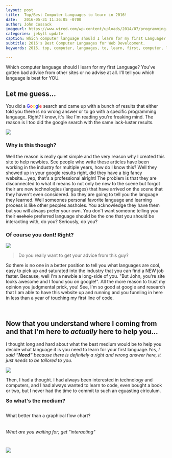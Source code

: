 ```yaml
---
layout: post
title:  Top/Best Computer Languages to learn in 2016!
date:   2016-05-31 11:36:05 -0700
author: John Cossack
imageurl: https://www.wired.com/wp-content/uploads/2014/07/programming-getty-660x495.jpg
categories: jekyll update
caption: Which computer language should I learn for my first Language? You've gotten bad advice from other sites or no advise at all. I'll tell you which language is best for YOU.
subtitle: 2016's Best Computer Languages for Web Development.
keywords: 2016, top, computer, languages, to, learn, first, computer, language,

---
```

<div class = "wrapper">
Which computer language should I learn for my first Language?
You've gotten bad advice from other sites or no advise at all. I'll tell you which language is best for YOU.
<script type="text/javascript">
google_ad_client = "ca-pub-4085915336649467";
google_ad_slot = "1120956636";
google_ad_width = 336;
google_ad_height = 280;
</script>
<!-- jekyll ad -->
<script type="text/javascript"
src="//pagead2.googlesyndication.com/pagead/show_ads.js">
</script>
<h2>Let me guess...</h2>
<p>You did a <span style = "color: blue">G</span><span style = "color: red">o</span><span style = "color: yellow">o</span><span style = "color: blue">g</span><span style = "color: green">l</span><span style = "color: red">e</span> search and came up with a bunch of results that either told you there is no wrong answer or to go with a specific programming language. Right? I know, it's like I'm reading you're freaking mind. The reason is I too did the google search with the same lack-luster results.</p>
<img src = "http://s33.postimg.org/rjty1m5q7/post3google.jpg">

<h3>Why is this though?</h3><p>Well the reason is really quiet simple and the very reason why I created this site to help newbies. See people who write these articles have been working in the industry for multiple years, how do I know this? Well they showed up in your google results right, did they have a big fancy website....yep, that's a professional alright! The problem is that they are disconnected to what it means to not only be new to the scene but forgot their are new technologies (languages) that have arrived on the scene that they haven't even considered. So they are going to tell you the language they learned. Well someones personal favorite language and learning process is like other peoples assholes. You acknowledge they have them but you will always prefer your own. You don't want someone telling you their <strike>asshole</strike> preferred language should be the one that you should be interacting with, do you? Seriously, do you?</p>
<h3> Of course you dont! Right?</h3>
<img src = "http://exiledonline.com/wp-content/uploads/2008/12/computernerd-450x341.jpg">
<blockquote>Do you really want to get your advice from this guy?</blockquote>
<p>So there is no one in a better position to tell you what languages are cool, easy to pick up and saturated into the industry that you can find a NEW job faster. Because, well I'm a newbie a long-side of you. "But John, you're site looks awesome and I found you on google!". All the more reason to trust my opinion you judgmental prick, you! See, I'm so good at google and research that I am able to have this website up and running and you funnling in here in less than a year of touching my first line of code.</p>
<br>
<script type="text/javascript">
google_ad_client = "ca-pub-4085915336649467";
google_ad_slot = "1120956636";
google_ad_width = 336;
google_ad_height = 280;
</script>
<!-- jekyll ad -->
<!-- Google Tag Manager -->
<noscript><iframe src="//www.googletagmanager.com/ns.html?id=GTM-5JC4RX"
height="0" width="0" style="display:none;visibility:hidden"></iframe></noscript>
<script>(function(w,d,s,l,i){w[l]=w[l]||[];w[l].push({'gtm.start':
new Date().getTime(),event:'gtm.js'});var f=d.getElementsByTagName(s)[0],
j=d.createElement(s),dl=l!='dataLayer'?'&l='+l:'';j.async=true;j.src=
'//www.googletagmanager.com/gtm.js?id='+i+dl;f.parentNode.insertBefore(j,f);
})(window,document,'script','dataLayer','GTM-5JC4RX');</script>
<!-- End Google Tag Manager -->
<script type="text/javascript"
src="//pagead2.googlesyndication.com/pagead/show_ads.js">
</script>
<h2 class="section-heading">Now that you understand where I coming from and that I'm here to <em>actually</em> here to help you...</h2>
<p>I thought long and hard about what the best medium would be to help you decide what language it is you need to learn for your first language.<em>Yes, I said <b>"Need"</b> because there is definitely a right and wrong answer here, it just needs to be tailored to you.</em></p>
<img src ="http://gloriumtech.com/blog/wp-content/uploads/2015/01/coolv-moss-mh-round-2500x1443.jpg">
<p>Then, I had a thought. I had always been interested in technology and computers, and I had always wanted to learn to code, even bought a book or two, but I never had the time to commit to such an eguasting ciriculum. </p>
<h3 style = "line-height: 0">So what's the medium?</h3>
<br>
<p style = "line-height: 0">What better than a graphical flow chart?<p>
<br>
<h6 style = "line-height: 0">What are you waiting for; get "interacting"</h6>
<br>
<img src = "http://s33.postimg.org/4yjeqyav3/infograph.jpg">
